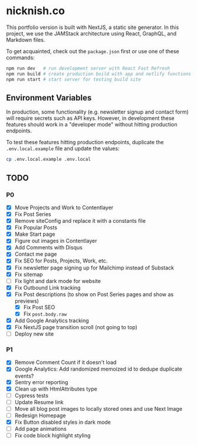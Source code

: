 # nicknish.co

This portfolio version is built with NextJS, a static site generator. In this project, we use the
JAMStack architecture using React, GraphQL, and Markdown files.

To get acquainted, check out the `package.json` first or use one of these commands:

```bash
npm run dev   # run development server with React Fast Refresh
npm run build # create production build with app and netlify functions
npm run start # start server for testing build site
```

## Environment Variables

In production, some functionality (e.g. newsletter signup and contact form) will require secrets
such as API keys. However, in development these features should work in a "developer mode" without
hitting production endpoints.

To test these features hitting production endpoints, duplicate the `.env.local.example` file and
update the values:

```bash
cp .env.local.example .env.local
```

## TODO

### P0

- [x] Move Projects and Work to Contentlayer
- [x] Fix Post Series
- [x] Remove siteConfig and replace it with a constants file
- [x] Fix Popular Posts
- [x] Make Start page
- [x] Figure out images in Contentlayer
- [x] Add Comments with Disqus
- [x] Contact me page
- [x] Fix SEO for Posts, Projects, Work, etc.
- [x] Fix newsletter page signing up for Mailchimp instead of Substack
- [x] Fix sitemap
- [ ] Fix light and dark mode for website
- [x] Fix Outbound Link tracking
- [x] Fix Post descriptions (to show on Post Series pages and show as previews)
  - [x] Fix Post SEO
  - [x] Fix `post.body.raw`
- [x] Add Google Analytics tracking
- [x] Fix NextJS page transition scroll (not going to top)
- [ ] Deploy new site

### P1

- [x] Remove Comment Count if it doesn't load
- [x] Google Analytics: Add randomized memoized id to dedupe duplicate events?
- [x] Sentry error reporting
- [x] Clean up with HtmlAttributes type
- [ ] Cypress tests
- [ ] Update Resume link
- [ ] Move all blog post images to locally stored ones and use Next Image
- [ ] Redesign Homepage
- [x] Fix Button disabled styles in dark mode
- [ ] Add page animations
- [ ] Fix code block highlight styling
